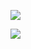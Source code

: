 ![](https://sandipanweb.files.wordpress.com/2017/03/wkmeans3.gif?w=676)

![](https://upload.wikimedia.org/wikipedia/commons/7/7b/Kmeans_animation_withoutWatermark.gif)

